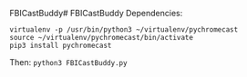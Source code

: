 FBICastBuddy# FBICastBuddy
Dependencies:
```
virtualenv -p /usr/bin/python3 ~/virtualenv/pychromecast
source ~/virtualenv/pychromecast/bin/activate
pip3 install pychromecast
```
Then:
`python3 FBICastBuddy.py`
